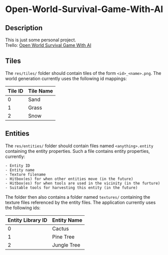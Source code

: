 # Open-World-Survival-Game-With-AI

## Description
This is just some personal project.<br />
Trello: [Open World Survival Game With AI](https://trello.com/b/LxoKPeSf/open-world-survival-game-with-ai)

## Tiles
The `res/tiles/` folder should contain tiles of the form `<id>_<name>.png`. The world generation currently uses the following id mappings:
    
| Tile ID | Tile Name |
|---------|-----------|
| 0       | Sand      |
| 1       | Grass     |
| 2       | Snow      |

## Entities
The `res/entities/` folder should contain files named `<anything>.entity` containing the entity properties. Such a file contains entity properties, currently:

    - Entity ID
    - Entity name
    - Texture filename
    - Hitbox(es) for when other entities move (in the future)
    - Hitbox(es) for when tools are used in the vicinity (in the furture)
    - Suitable tools for harvesting this entity (in the future)

The folder then also contains a folder named `textures/` containing the texture files referenced by the entity files. The application currently uses the following ids:

| Entity Library ID | Entity Name |
|-------------------|-------------|
| 0                 | Cactus      |
| 1                 | Pine Tree   |
| 2                 | Jungle Tree |
